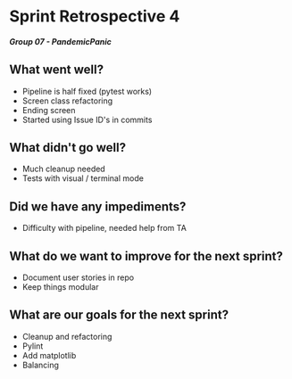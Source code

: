 # Sprint Retrospective 4
##### Group 07 - PandemicPanic

## What went well?
- Pipeline is half fixed (pytest works)
- Screen class refactoring
- Ending screen
- Started using Issue ID's in commits

## What didn't go well?
- Much cleanup needed
- Tests with visual / terminal mode

## Did we have any impediments?
- Difficulty with pipeline, needed help from TA

## What do we want to improve for the next sprint?
- Document user stories in repo
- Keep things modular

## What are our goals for the next sprint?
- Cleanup and refactoring
- Pylint
- Add matplotlib
- Balancing